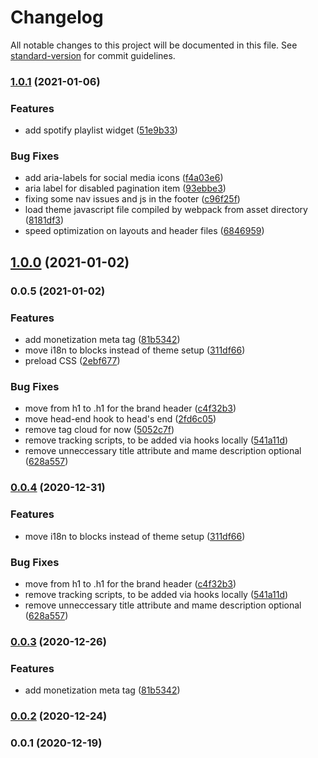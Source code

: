 # Changelog

All notable changes to this project will be documented in this file. See [standard-version](https://github.com/conventional-changelog/standard-version) for commit guidelines.

### [1.0.1](https://github.com/dnb-hugo/blocks/compare/v1.0.0...v1.0.1) (2021-01-06)


### Features

* add spotify playlist widget ([51e9b33](https://github.com/dnb-hugo/blocks/commit/51e9b33c4c65a01de248e122310755dc0bbaca58))


### Bug Fixes

* add aria-labels for social media icons ([f4a03e6](https://github.com/dnb-hugo/blocks/commit/f4a03e6a3ade6590c349e0d6685fdb2ffa532207))
* aria label for disabled pagination item ([93ebbe3](https://github.com/dnb-hugo/blocks/commit/93ebbe38e38f8b8562a74408cc33b6412b0dc88f))
* fixing some nav issues and js in the footer ([c96f25f](https://github.com/dnb-hugo/blocks/commit/c96f25fda803882b9be17950a84578124c37aad0))
* load theme javascript file compiled by webpack from asset directory ([8181df3](https://github.com/dnb-hugo/blocks/commit/8181df32ca631328f9b8453a2e2a2755aaeeaa4f))
* speed optimization on layouts and header files ([6846959](https://github.com/dnb-hugo/blocks/commit/68469591e5039138d4552d13c3c17a142c7426b3))

## [1.0.0](https://github.com/dnb-hugo/blocks/compare/v0.0.5...v1.0.0) (2021-01-02)

### 0.0.5 (2021-01-02)


### Features

* add monetization meta tag ([81b5342](https://github.com/dnb-hugo/blocks/commit/81b5342926a6995e48672d6337213a9c92f0b0fa))
* move i18n to blocks instead of theme setup ([311df66](https://github.com/dnb-hugo/blocks/commit/311df66da2c10981069c7fe58c11cbc77c10bd6b))
* preload CSS ([2ebf677](https://github.com/dnb-hugo/blocks/commit/2ebf6777a6cff66252ec23761ff23491abeb7e97))


### Bug Fixes

* move from h1 to .h1 for the brand header ([c4f32b3](https://github.com/dnb-hugo/blocks/commit/c4f32b3df2a27cab4d066a463d1a1e6e41f5f9d1))
* move head-end hook to head's end ([2fd6c05](https://github.com/dnb-hugo/blocks/commit/2fd6c05eea3a01de43c8d4a3e9812f7b73261c86))
* remove tag cloud for now ([5052c7f](https://github.com/dnb-hugo/blocks/commit/5052c7fc59e307d17d4c7969c742b5f07c3a47dd))
* remove tracking scripts, to be added via hooks locally ([541a11d](https://github.com/dnb-hugo/blocks/commit/541a11d818e9fe6e9273cc2206cefdf7be5bdb36))
* remove unneccessary title attribute and mame description optional ([628a557](https://github.com/dnb-hugo/blocks/commit/628a557f77119ee4bf464d66bb7d0bc17784f85d))

### [0.0.4](https://github.com/dnb-hugo/blocks/compare/v0.0.3...v0.0.4) (2020-12-31)


### Features

* move i18n to blocks instead of theme setup ([311df66](https://github.com/dnb-hugo/blocks/commit/311df66da2c10981069c7fe58c11cbc77c10bd6b))


### Bug Fixes

* move from h1 to .h1 for the brand header ([c4f32b3](https://github.com/dnb-hugo/blocks/commit/c4f32b3df2a27cab4d066a463d1a1e6e41f5f9d1))
* remove tracking scripts, to be added via hooks locally ([541a11d](https://github.com/dnb-hugo/blocks/commit/541a11d818e9fe6e9273cc2206cefdf7be5bdb36))
* remove unneccessary title attribute and mame description optional ([628a557](https://github.com/dnb-hugo/blocks/commit/628a557f77119ee4bf464d66bb7d0bc17784f85d))

### [0.0.3](https://github.com/dnb-hugo/blocks/compare/v0.0.2...v0.0.3) (2020-12-26)


### Features

* add monetization meta tag ([81b5342](https://github.com/dnb-hugo/blocks/commit/81b5342926a6995e48672d6337213a9c92f0b0fa))

### [0.0.2](https://github.com/dnb-hugo/blocks/compare/v0.0.1...v0.0.2) (2020-12-24)

### 0.0.1 (2020-12-19)
